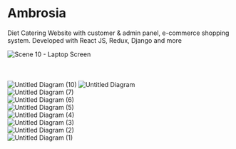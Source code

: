 # Ambrosia
Diet Catering Website with customer &amp; admin panel, e-commerce shopping system. Developed with React JS, Redux, Django and more

![Scene 10 - Laptop Screen](https://user-images.githubusercontent.com/62395299/118178006-5950e800-b42b-11eb-9cde-c1820e6ee1c5.png)
<br>
<br>
<br>
<br>
![Untitled Diagram (10)](https://user-images.githubusercontent.com/62395299/118178320-bcdb1580-b42b-11eb-9472-e08006623c00.png)
![Untitled Diagram](https://user-images.githubusercontent.com/62395299/118178343-c3698d00-b42b-11eb-8041-518431be511d.png)
<br>
![Untitled Diagram (7)](https://user-images.githubusercontent.com/62395299/118178354-c5cbe700-b42b-11eb-909c-7b3ec6e5d38d.png) <br>
![Untitled Diagram (6)](https://user-images.githubusercontent.com/62395299/118178372-c9f80480-b42b-11eb-99d8-4f96897765b2.png) <br>
![Untitled Diagram (5)](https://user-images.githubusercontent.com/62395299/118178389-ccf2f500-b42b-11eb-9270-25b0dd4029e6.png) <br>
![Untitled Diagram (4)](https://user-images.githubusercontent.com/62395299/118178411-d0867c00-b42b-11eb-8743-025daf7af289.png) <br>
![Untitled Diagram (3)](https://user-images.githubusercontent.com/62395299/118178429-d4b29980-b42b-11eb-8232-af638caf6fd1.png) <br>
![Untitled Diagram (2)](https://user-images.githubusercontent.com/62395299/118178444-d9774d80-b42b-11eb-8676-82f0ae70dbfb.png) <br>
![Untitled Diagram (1)](https://user-images.githubusercontent.com/62395299/118178449-dbd9a780-b42b-11eb-9cc9-761a1a5bfa60.png)
